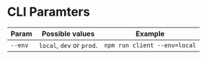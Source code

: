 # CLI Paramters

| Param | Possible values | Example
| ------ | ------ |  ------ |
| `--env` | `local`, `dev` or `prod`. | `npm run client --env=local`
